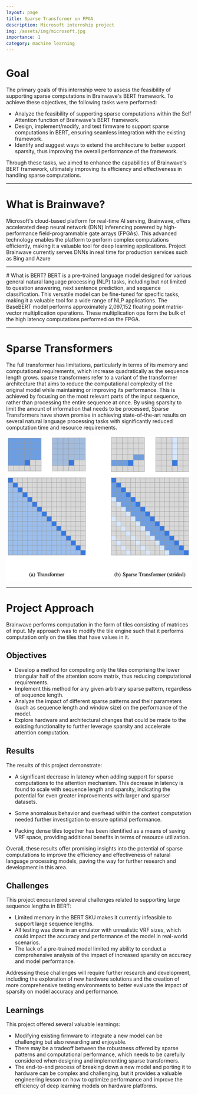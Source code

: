 ```yaml
---
layout: page
title: Sparse Transformer on FPGA
description: Microsoft internship project
img: /assets/img/microsoft.jpg
importance: 1
category: machine learning
---
```


# Goal

The primary goals of this internship were to assess the feasibility of supporting sparse computations in Brainwave's BERT framework. To achieve these objectives, the following tasks were performed:

- Analyze the feasibility of supporting sparse computations within the Self Attention function of Brainwave's BERT framework.
- Design, implement/modify, and test firmware to support sparse computations in BERT, ensuring seamless integration with the existing framework.
- Identify and suggest ways to extend the architecture to better support sparsity, thus improving the overall performance of the framework.

Through these tasks, we aimed to enhance the capabilities of Brainwave's BERT framework, ultimately improving its efficiency and effectiveness in handling sparse computations.

<hr>

# What is Brainwave?
Microsoft's cloud-based platform for real-time AI serving, Brainwave, offers accelerated deep neural network (DNN) inferencing powered by high-performance field-programmable gate arrays (FPGAs). This advanced technology enables the platform to perform complex computations efficiently, making it a valuable tool for deep learning applications. Project Brainwave currently serves DNNs in real
time for production services such as Bing and Azure

<hr>
# What is BERT?
BERT is a pre-trained language model designed for various general natural language processing (NLP) tasks, including but not limited to question answering, next sentence prediction, and sequence classification. This versatile model can be fine-tuned for specific tasks, making it a valuable tool for a wide range of NLP applications. The BaseBERT model performs approximately 2,097,152 floating point matrix-vector multiplication operations.
These multiplication ops form the bulk of the high latency computations performed on the FPGA.

<hr>

# Sparse Transformers
The full transformer has limitations, particularly in terms of its memory and computational requirements, which increase quadratically as the sequence length grows. sparse transformers refer to a variant of the transformer architecture that aims to reduce the computational complexity of the original model while maintaining or improving its performance. This is achieved by focusing on the most relevant parts of the input sequence, rather than processing the entire sequence at once. By using sparsity to limit the amount of information that needs to be processed, Sparse Transformers have shown promise in achieving state-of-the-art results on several natural language processing tasks with significantly reduced computation time and resource requirements.

<img align="center" src="/assets/img/sparse.png">

<hr>

# Project Approach
Brainwave performs computation in the form of tiles consisting of matrices of input. My approach was to modify the tile engine such that it performs computation only on the tiles that have values in it.

## Objectives

- Develop a method for computing only the tiles comprising the lower triangular half of the attention score matrix, thus reducing computational requirements.
- Implement this method for any given arbitrary sparse pattern, regardless of sequence length.
- Analyze the impact of different sparse patterns and their parameters (such as sequence length and window size) on the performance of the model.
- Explore hardware and architectural changes that could be made to the existing functionality to further leverage sparsity and accelerate attention computation.

## Results
The results of this project demonstrate:
- A significant decrease in latency when adding support for sparse computations to the attention mechanism. This decrease in latency is found to scale with sequence length and sparsity, indicating the potential for even greater improvements with larger and sparser datasets.

- Some anomalous behavior and overhead within the context computation needed further investigation to ensure optimal performance. 
- Packing dense tiles together has been identified as a means of saving VRF space, providing additional benefits in terms of resource utilization.

Overall, these results offer promising insights into the potential of sparse computations to improve the efficiency and effectiveness of natural language processing models, paving the way for further research and development in this area.

## Challenges

This project encountered several challenges related to supporting large sequence lengths in BERT:

- Limited memory in the BERT SKU makes it currently infeasible to support large sequence lengths.
- All testing was done in an emulator with unrealistic VRF sizes, which could impact the accuracy and performance of the model in real-world scenarios.
- The lack of a pre-trained model limited my ability to conduct a comprehensive analysis of the impact of increased sparsity on accuracy and model performance.

Addressing these challenges will require further research and development, including the exploration of new hardware solutions and the creation of more comprehensive testing environments to better evaluate the impact of sparsity on model accuracy and performance.

## Learnings
This project offered several valuable learnings:

- Modifying existing firmware to integrate a new model can be challenging but also rewarding and enjoyable.
- There may be a tradeoff between the robustness offered by sparse patterns and computational performance, which needs to be carefully considered when designing and implementing sparse transformers.
- The end-to-end process of breaking down a new model and porting it to hardware can be complex and challenging, but it provides a valuable engineering lesson on how to optimize performance and improve the efficiency of deep learning models on hardware platforms.
